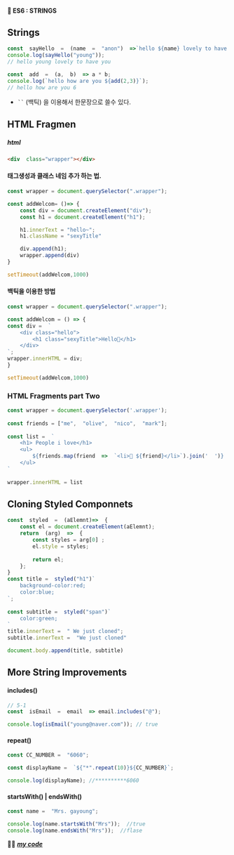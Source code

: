 #### 🎯 ES6 : STRINGS
## Strings
```js
const  sayHello  =  (name  =  "anon")  =>`hello ${name} lovely to have you`
console.log(sayHello("young"));
// hello young lovely to have you

const  add  =  (a,  b)  => a * b;
console.log(`hello how are you ${add(2,3)}`);
// hello how are you 6
```
- ` `` ` (백틱) 을 이용해서 한문장으로 쓸수 있다.

## HTML Fragmen
##### html
```html
<div  class="wrapper"></div>
```
####  태그생성과 클래스 네임 추가 하는 법.
```js
const wrapper = document.querySelector(".wrapper");

const addWelcom= ()=> {
	const div = document.createElement("div");
	const h1 = document.createElement("h1");

	h1.innerText = "hello~"; 
	h1.className = "sexyTitle"

	div.append(h1);
	wrapper.append(div)
}

setTimeout(addWelcom,1000)
```
#### 백틱을 이용한 방법
```js
const wrapper = document.querySelector(".wrapper");

const addWelcom = () => {
const div =  `
	<div class="hello">
		<h1 class="sexyTitle">Hello🤗</h1>
	</div>
`;
wrapper.innerHTML = div;
}

setTimeout(addWelcom,1000)
```

### HTML Fragments part Two
```js
const wrapper = document.querySelector('.wrapper');
  
const friends = ["me",  "olive",  "nico",  "mark"];
  
const list =  `
	<h1> People i love</h1>
	<ul>
		${friends.map(friend  =>  `<li>💜 ${friend}</li>`).join('  ')}
	</ul>
`
  
wrapper.innerHTML = list
```

## Cloning Styled Componnets
```js
const  styled  =  (aElemnt)=>  {
	const el = document.createElement(aElemnt);
	return  (arg)  =>  {
		const styles = arg[0] ;
		el.style = styles;
		
		return el;
	};
}
const title =  styled("h1")`
	background-color:red;
	color:blue;
`;
 
const subtitle =  styled("span")`
	color:green;
`
title.innerText =  " We just cloned";
subtitle.innerText =  "We just cloned"

document.body.append(title, subtitle)
```

## More String Improvements
#### includes()
```js
// 5-1 
const  isEmail  =  email  => email.includes("@");  

console.log(isEmail("young@naver.com")); // true
```
#### repeat()
```js
const CC_NUMBER =  "6060";

const displayName =  `${"*".repeat(10)}${CC_NUMBER}`;

console.log(displayName); //**********6060
```
#### startsWith() | endsWith()
```js
const name =  "Mrs. gayoung";

console.log(name.startsWith("Mrs"));  //true
console.log(name.endsWith("Mrs"));  //flase
```

👍🏿 [***my code***](https://github.com/gay0ung/JS_study/blob/master/ES6/03_STRINGS.html)



